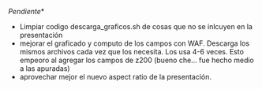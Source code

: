 *Pendiente**

- Limpiar codigo descarga_graficos.sh de cosas que no se inlcuyen en la presentación
- mejorar el graficado y computo de los campos con WAF. Descarga los mismos archivos 
  cada vez que los necesita. Los usa 4-6 veces. Esto empeoro al agregar los campos de 
  z200 (bueno che... fue hecho medio a las apuradas)
- aprovechar mejor el nuevo aspect ratio de la presentación.

